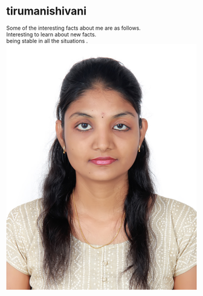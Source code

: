 # tirumanishivani
Some of the interesting facts about me are as follows.<br>
Interesting to learn about new facts.<br>
being stable in all the situations .<br>
![shivanigoud](Shivanigoud.jpg)


